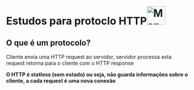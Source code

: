 <h1>Estudos para protoclo HTTP<img src="https://raw.githubusercontent.com/Tarikul-Islam-Anik/Animated-Fluent-Emojis/master/Emojis/People%20with%20professions/Man%20Technologist%20Medium%20Skin%20Tone.png" alt="Man Technologist Medium Skin Tone" width="50" height="50" /></h1>
<h2>O que é um protocolo?</h2>
<p>Cliente envia uma HTTP request ao servidor, servidor processa esta request retorna para o cliente com o HTTP response  
</p>

<p><strong>O HTTP é statless (sem estado) ou seja, não guarda informações sobre o cliente, a cada request é uma nova conexão</strong></p>
